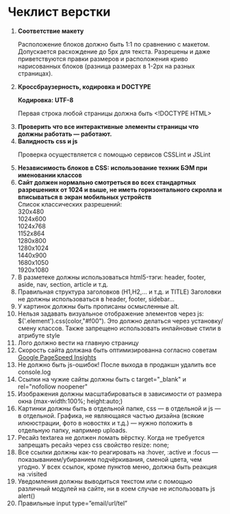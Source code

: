 <h1>Чеклист верстки</h1>
<ol>
<li><b>Соответствие макету</b>
<p>Расположение блоков должно быть 1:1 по сравнению с макетом. Допускается расхождение до 5px для текста. Разрешены и даже приветствуются правки размеров и расположения криво нарисованных блоков (разница размерах в 1-2px на разных страницах).
</p>
</li>
<li><b>Кроссбраузерность, кодировка и DOCTYPE</b>
<p><b>Кодировка: UTF-8</b></p><p>Первая строка любой страницы должна быть &lt;!DOCTYPE HTML&gt;</p></li>
<li><b>Проверить что все интерактивные элементы страницы что должны работать — работают.</b></li>
<li><b>Валидность css и js</b><p>Проверка осуществляется с помощью сервисов CSSLint и JSLint</p></li>
<li><b>Независимость блоков в CSS: использование техник БЭМ при именовании классов</b></li>
<li><b>Сайт должен нормально смотреться во всех стандартных разрешениях от 1024 и выше, не иметь горизонтального скролла и вписываться в экран мобильных устройств</b><br> Список классических разрешений: <br>
320x480<br>
1024x600<br>
1024x768<br>
1152x864<br>
1280x800<br>
1280x1024<br>
1440x900<br>
1680x1050<br>
1920x1080</li>
<li>В разметеке должны использоваться html5-тэги: header, footer, aside, nav, section, article и т.д. </li>
<li>Правильная структура заголовков (H1,H2,… и т.д. и TITLE) Заголовки не должны использоваться в header, footer, sidebar...</li>
<li>У картинок должны быть прописаны осмысленные alt.</li>
<li>Нельзя задавать визуальное отображение элементов через js: $('.element').css(color,"#f00"). Это должно делаться через установку/смену классов. Также запрещено использовать инлайновые стили в атрибуте style</li>
<li>Лого должно вести на главную страницу</li>
<li>Скорость сайта должана быть оптимизированна согласно советам <a href="https://developers.google.com/speed/pagespeed/insights/?hl=ru" target="_blank">Google PageSpeed Insights</a></li>
<li>Не должно быть js-ошибок! После выхода в продакшн удалить все console.log</li>
<li>Ссылки на чужие сайты должны быть с target="_blank" и rel="nofollow noopener"</li>
<li>Изображения должны масштабироваться в зависимости от размера окна (max-width:100%; height:auto;)</li>
<li>Картинки должны быть в отдельной папке, css — в отдельной и js — в отдельной. Графика, не являющаяся частью дизайна (всякие илююстрации, фото в новостях и т.д.) — нужно положить в отдельную папку, например uploads.</li>
<li>Ресайз textarea не должен ломать вёрстку. Когда не требуется запрещать ресайз через css свойство resize: none;</li>
<li>Все ссылки должны как-то реагировать на :hover, :active и :focus — показыванием/убиранием подчёркивания, сменой цвета, чем угодно. У всех ссылок, кроме пунктов меню, должна быть реакция на :visited</li>
<li>Уведомления должны выводиться текстом или с помощью различный модулей на сайте, ни в коем случае не использовать js alert()</li>
<li>Правильные input type=”email/url/tel”</li>
</ol>
